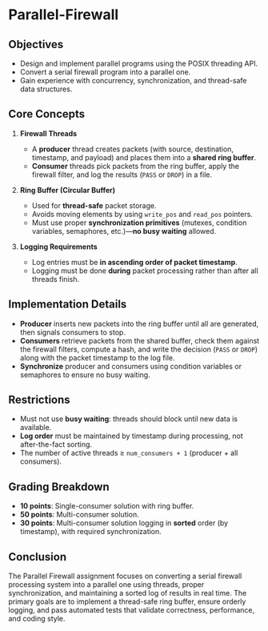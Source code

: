 # Parallel-Firewall

## Objectives
- Design and implement parallel programs using the POSIX threading API.
- Convert a serial firewall program into a parallel one.
- Gain experience with concurrency, synchronization, and thread-safe data structures.

## Core Concepts
1. **Firewall Threads**  
   - A **producer** thread creates packets (with source, destination, timestamp, and payload) and places them into a **shared ring buffer**.
   - **Consumer** threads pick packets from the ring buffer, apply the firewall filter, and log the results (`PASS` or `DROP`) in a file.

2. **Ring Buffer (Circular Buffer)**  
   - Used for **thread-safe** packet storage.
   - Avoids moving elements by using `write_pos` and `read_pos` pointers.
   - Must use proper **synchronization primitives** (mutexes, condition variables, semaphores, etc.)—**no busy waiting** allowed.

3. **Logging Requirements**
   - Log entries must be **in ascending order of packet timestamp**.
   - Logging must be done **during** packet processing rather than after all threads finish.

## Implementation Details
- **Producer** inserts new packets into the ring buffer until all are generated, then signals consumers to stop.
- **Consumers** retrieve packets from the shared buffer, check them against the firewall filters, compute a hash, and write the decision (`PASS` or `DROP`) along with the packet timestamp to the log file.
- **Synchronize** producer and consumers using condition variables or semaphores to ensure no busy waiting.

## Restrictions
- Must not use **busy waiting**: threads should block until new data is available.
- **Log order** must be maintained by timestamp during processing, not after-the-fact sorting.
- The number of active threads ≥ `num_consumers + 1` (producer + all consumers).

## Grading Breakdown
- **10 points**: Single-consumer solution with ring buffer.
- **50 points**: Multi-consumer solution.
- **30 points**: Multi-consumer solution logging in **sorted** order (by timestamp), with required synchronization.

## Conclusion
The Parallel Firewall assignment focuses on converting a serial firewall processing system into a parallel one using threads, proper synchronization, and maintaining a sorted log of results in real time. The primary goals are to implement a thread-safe ring buffer, ensure orderly logging, and pass automated tests that validate correctness, performance, and coding style.

